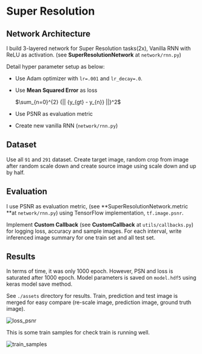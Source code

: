 # Super Resolution

## Network Architecture

I build 3-layered network for Super Resolution tasks(2x), Vanilla RNN with ReLU as activation. (see **SuperResolutionNetwork** at `network/rnn.py`)

Detail hyper parameter setup as below:

- Use Adam optimizer with `lr=.001` and `lr_decay=.0`.

- Use **Mean Squared Error** as loss

  $\sum_{n=0}^{2} {|| {y_{gt} - y_{n}} ||}^2​$

- Use PSNR as evaluation metric

- Create new vanilla RNN (`network/rnn.py`)

## Dataset

Use all `91` and `291` dataset. Create target image, random crop from image after random scale down and create source image using scale down and up by half.

## Evaluation

I use PSNR as evaluation metric, (see **SuperResolutionNetwork.metric **at `network/rnn.py`) using TensorFlow implementation, `tf.image.psnr`.

Implement **Custom Callback** (see **CustomCallback** at `utils/callbacks.py`) for logging loss, accuracy and sample images. For each interval, write inferenced image summary for one train set and all test set.

## Results

In terms of time, it was only 1000 epoch. However, PSN and loss is saturated after 1000 epoch. Model parameters is saved on `model.hdf5` using keras model save method.

See `./assets` directory for results. Train, prediction and test image is merged for easy compare (re-scale image, prediction image, ground truth image).

![loss_psnr](https://github.com/MaybeS/ITE4053/blob/master/SuperResolution/assets/loss_psnr_rnn.png?raw=true)

This is some train samples for check train is running well.

![train_samples](https://github.com/MaybeS/ITE4053/blob/master/SuperResolution/assets/train_samples_rnn.png?raw=true)